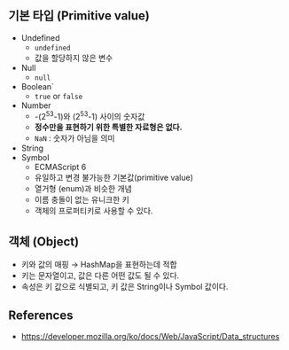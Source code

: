 ## 기본 타입 (Primitive value)
- Undefined
  - `undefined`
  - 값을 할당하지 않은 변수
- Null
  - `null`
- Boolean`
  - `true` or `false`
- Number
  - -(2<sup>53</sup>-1)와 (2<sup>53</sup>-1) 사이의 숫자값
  - **정수만을 표현하기 위한 특별한 자료형은 없다.**
  - `NaN` : 숫자가 아님을 의미
- String
- Symbol
  - ECMAScript 6
  - 유일하고 변경 불가능한 기본값(primitive value)
  - 열거형 (enum)과 비슷한 개념
  - 이름 충돌이 없는 유니크한 키
  - 객체의 프로퍼티키로 사용할 수 있다.

## 객체 (Object)
- 키와 값의 매핑 → HashMap을 표현하는데 적합
- 키는 문자열이고, 값은 다른 어떤 값도 될 수 있다.
- 속성은 키 값으로 식별되고, 키 값은 String이나 Symbol 값이다. 


## References
- <https://developer.mozilla.org/ko/docs/Web/JavaScript/Data_structures>